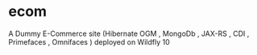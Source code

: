 # ecom
A Dummy E-Commerce site  (Hibernate OGM , MongoDb , JAX-RS , CDI , Primefaces , Omnifaces ) deployed on Wildfly 10
